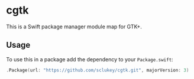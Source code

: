# cgtk

This is a Swift package manager module map for GTK+.

## Usage

To use this in a package add the dependency to your `Package.swift`:

```swift
.Package(url: "https://github.com/sclukey/cgtk.git", majorVersion: 3)
```
